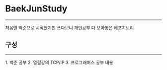 # BaekJunStudy
<hr>
처음엔 백준으로 시작했지만 쓰다보니 개인공부 다 모아놓은 레포지토리

## 구성
<hr>
1. 백준 공부
2. 열혈강의 TCP/IP
3. 프로그래머스 공부 내용
